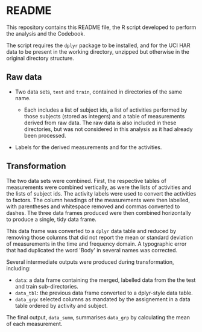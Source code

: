 README
======
This repository contains this README file, the R script developed to perform the analysis and the Codebook.

The script requires the <code>dplyr</code> package to be installed, and for the UCI HAR data to be present in the working directory, unzipped but otherwise in the original directory structure.

Raw data
--------
- Two data sets, <code>test</code> and <code>train</code>, contained in directories of the same name.
  - Each includes a list of subject ids, a list of activities performed by those subjects (stored as integers) and a table of measurements derived from raw data. The raw data is also included in these directories, but was not considered in this analysis as it had already been processed.
  
- Labels for the derived measurements and for the activities.

Transformation
--------------
The two data sets were combined. First, the respective tables of measurements were combined vertically, as were the lists of activities and the lists of subject ids. The activity labels were used to convert the activities to factors. The column headings of the measurements were then labelled, with parentheses and whitespace removed and commas converted to dashes. The three data frames produced were then combined horizontally to produce a single, tidy data frame.

This data frame was converted to a <code>dplyr</code> data table and reduced by removing those columns that did not report the mean or standard deviation of measurements in the time and frequency domain. A typographic error that had duplicated the word 'Body' in several names was corrected.

Several intermediate outputs were produced during transformation, including:

- <code>data</code>: a data frame containing the merged, labelled data from the the test and train sub-directories.
- <code>data_tbl</code>: the previous data frame converted to a dplyr-style data table.
- <code>data_grp</code>: selected columns as mandated by the assignement in a data table ordered by activity and subject.

The final output, <code>data_summ</code>, summarises <code>data_grp</code> by calculating the mean of each measurement.
